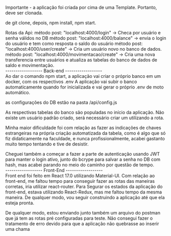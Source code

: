 Importante - a aplicação foi criada por cima de uma Template.
Portanto, deve ser clonada.

de git clone, depois, npm install, npm start.
</br>



Rotas da Api:
método post: "localhost:4000/login" -> Checa por usuário e senha válidos no DB
método post: "localhost:4000/balance" -> envia o login do usuário e tem como resposta o saldo do usuário
método post: "localhost:4000/user/create" -> Cria um usuário novo no banco de dados.
método post: "localhost:4000/movimentacao/create" -> Cria uma nova transferencia entre usuários e atualiza as tabelas do banco de dados de saldo e movimentação.
</br>
------------------ Back-end ------------------
</br>
Ao dar o comando npm start, a aplicação vai criar o próprio banco em um docker, com os respectivos .env
A aplicação vai subir o banco automaticamente quando for inicializada e vai gerar o próprio .env de moto automático.

as configurações do DB estão na pasta /api/config.js

As respectivas tabelas do banco são populadas no início da aplicação.
Não existe um usuário padrão criado, será necessário criar um utilizando a rota.

Minha maior dificuldade foi com relação as fazer as indicações de chaves estrangeiras na própria criação automatizada da tabela, como é algo que só fiz didaticamente na faculdade, e nunca profissionalmente, acabei gastanto muito tempo tentando e tive de desistir.

Cheguei também a começar a fazer a parte de autenticação usando JWT para manter o login ativo, junto do bcrype para salvar a senha no DB com hash, mas acabei parando no meio do caminho por questão de tempo.
</br>
------------------ Front-End ------------------
</br>
Front end foi feito em React 17.0 utilizando Material-UI.
Com relação ao front-end, me faltou tempo para conseguir fazer as rotas das maneiras corretas, iria utilizar react-router.
Para Segurar os estados da aplicação do front-end, estava utilizando React-Redux, mas me faltou tempo da mesma maneira.
De qualquer modo, vou seguir construindo a aplicação até que ela esteja pronta.

De qualquer modo, estou enviando junto também um arquivo do postman que já tem as rotas pré configuradas para teste.
Não consegui fazer o tratamento de erro devido para que a aplicação não quebrasse ao inserir uma chama
